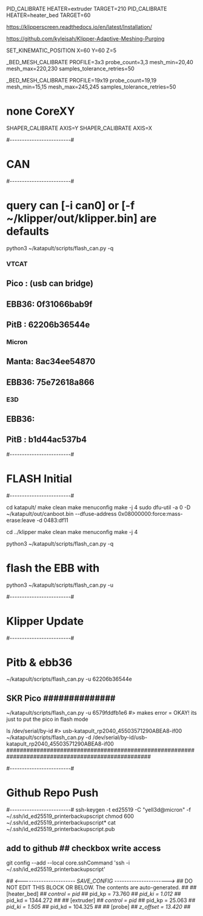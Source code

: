 
PID_CALIBRATE HEATER=extruder TARGET=210
PID_CALIBRATE HEATER=heater_bed TARGET=60


https://klipperscreen.readthedocs.io/en/latest/Installation/

https://github.com/kyleisah/Klipper-Adaptive-Meshing-Purging


SET_KINEMATIC_POSITION X=60 Y=60 Z=5

_BED_MESH_CALIBRATE PROFILE=3x3 probe_count=3,3 mesh_min=20,40 mesh_max=220,230 samples_tolerance_retries=50

_BED_MESH_CALIBRATE PROFILE=19x19 probe_count=19,19 mesh_min=15,15 mesh_max=245,245 samples_tolerance_retries=50

# none CoreXY
SHAPER_CALIBRATE AXIS=Y
SHAPER_CALIBRATE AXIS=X






#-------------------------#
#   CAN                   #
#-------------------------#

# query can  [-i can0] or [-f ~/klipper/out/klipper.bin] are defaults
python3 ~/katapult/scripts/flash_can.py -q


### VTCAT
##  Pico :  (usb can bridge)
##  EBB36: 0f31066bab9f
##  PitB : 62206b36544e

### Micron
##  Manta: 8ac34ee54870
##  EBB36: 75e72618a866

### E3D
##  EBB36: 
##  PitB : b1d44ac537b4 



#-------------------------#
#   FLASH Initial         #
#-------------------------#

cd katapult/
make clean
make menuconfig
make -j 4
sudo dfu-util -a 0 -D ~/katapult/out/canboot.bin --dfuse-address 0x08000000:force:mass-erase:leave -d 0483:df11

cd ../klipper
make clean
make menuconfig
make -j 4

python3 ~/katapult/scripts/flash_can.py -q

# flash the EBB with
python3 ~/katapult/scripts/flash_can.py  -u <UID> 


#-------------------------#
#   Klipper Update        #
#-------------------------#

# Pitb & ebb36
~/katapult/scripts/flash_can.py -u 62206b36544e


## SKR Pico  ############## ########################################################################
~/katapult/scripts/flash_can.py -u 6579fddfb1e6
#> makes error = OKAY! its just to put the pico in flash mode

ls /dev/serial/by-id
#> usb-katapult_rp2040_45503571290ABEA8-if00
~/katapult/scripts/flash_can.py -d /dev/serial/by-id/usb-katapult_rp2040_45503571290ABEA8-if00
###################################################################################################


#-------------------------#
#   Github Repo Push      #
#-------------------------#
ssh-keygen -t ed25519 -C "yell3d@micron" -f ~/.ssh/id_ed25519_printerbackupscript
chmod 600 ~/.ssh/id_ed25519_printerbackupscript*
cat ~/.ssh/id_ed25519_printerbackupscript.pub

## add to github ## checkbox write access

git config --add --local core.sshCommand 'ssh -i ~/.ssh/id_ed25519_printerbackupscript'



#*# <---------------------- SAVE_CONFIG ---------------------->
#*# DO NOT EDIT THIS BLOCK OR BELOW. The contents are auto-generated.
#*#
#*# [heater_bed]
#*# control = pid
#*# pid_kp = 73.760
#*# pid_ki = 1.012
#*# pid_kd = 1344.272
#*#
#*# [extruder]
#*# control = pid
#*# pid_kp = 25.063
#*# pid_ki = 1.505
#*# pid_kd = 104.325
#*#
#*# [probe]
#*# z_offset = 13.420
#*#
